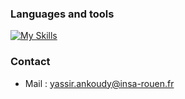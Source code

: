 ### Languages and tools
[![My Skills](https://skillicons.dev/icons?i=python,java,c,fortran,matlab,r,github)](https://skillicons.dev)

### Contact
- Mail : yassir.ankoudy@insa-rouen.fr
